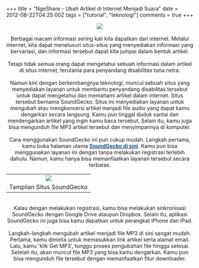 +++
title = "NgeShare - Ubah Artikel di Internet Menjadi Suara"
date = 2012-08-22T04:25:00Z
tags = ["tutorial", "teknologi"]
comments = true
+++

<div style="text-align: justify;"><center><img border="0" data-original-height="600" data-original-width="1200" src="https://4.bp.blogspot.com/-DTgKzz4ERMs/XF5TS_Q4fTI/AAAAAAAATKI/R8QrOq76w6UfOw-wzD6D8SPkSCfKQk_-wCLcBGAs/s1600/soundgecko.png" /><center><br />
Berbagai macam informasi sering kali kita dapatkan dari internet. Melalui internet, kita dapat menelusuri situs-situs yang menyediakan informasi yang bervariasi, dan informasi tersebut dapat kita jumpai dalam bentuk artikel.<br /><br />
Tetapi tidak semua orang dapat mengetahui sebuah informasi dalam artikel di situs internet, terutama para penyandang disabilitas tuna netra.<br /><br />
Namun kini dengan berkembangnya teknologi, muncul sebuah situs yang menyediakan layanan untuk membantu penyandang disabilitas tersebut untuk dapat mengetahui dan memahami artikel dalam internet. Situs tersebut bernama SoundGecko. Situs ini menyediakan layanan untuk mengubah atau mengkonversi artikel menjadi file audio yang dapat kamu dengarkan secara langsung. Kamu pun tinggal duduk santai dan mendengarkan artikel yang ingin kamu baca tersebut. Selain itu, kamu juga bisa mengunduh file MP3 artikel tersebut dan menyimpannya di komputer.<br /><br />
Cara menggunakan SoundGecko ini pun cukup mudah. Langkah pertama, kamu buka halaman utama <a href="http://soundgecko.com/"><b><span style="color: #0b5394;">SoundGecko di sini</span></b></a>. Kamu pun bisa menggunakan layanan ini dengan tanpa melakukan registrasi terlebih dahulu. Namun, kamu hanya bisa memanfaatkan layanan tersebut secara terbatas.<br />
<table cellpadding="0" cellspacing="0" class="tr-caption-container" style="margin-left: auto; margin-right: auto; text-align: center;"><tbody><tr><td style="text-align: center;"><a href="http://4.bp.blogspot.com/-jNNfGedqoFE/UDP8TmA53vI/AAAAAAAACWU/gHRzYssYEkw/s1600/sg1.jpg" imageanchor="1" style="margin-left: auto; margin-right: auto;"><img border="0" src="https://4.bp.blogspot.com/-jNNfGedqoFE/UDP8TmA53vI/AAAAAAAACWU/gHRzYssYEkw/s1600/sg1.jpg" /></a></td></tr><tr><td class="tr-caption" style="text-align: center;">Tampilan Situs SoundGecko</td></tr></tbody></table><br />
Kalau dengan melakukan registrasi, kamu bisa melakukan sinkronisasi SoundGecko dengan Google Drive ataupun Dropbox. Selain itu, aplikasi SoundGecko ini juga bisa kamu dapatkan untuk perangkat iPhone dan iPad.<br /><br />
Langkah-langkah mengubah artikel menjadi file MP3 di sini sangat mudah. Pertama, kamu diminta untuk memasukkan link artikel serta alamat email. Lalu, kamu 'klik Get MP3', tunggu proses pengubahan file hingga selesai. Setelah itu, akan muncul file MP3 yang bisa kamu dengarkan. Kamu pun bisa mengunduh file tersebut dengan memanfaatkan fitur downloader.</div>
